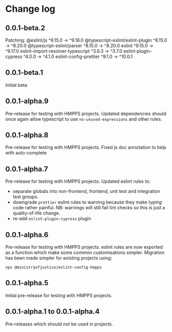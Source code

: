 # Change log

## 0.0.1-beta.2

Patching:
  @eslint/js                         ^9.15.0  →  ^9.18.0
  @typescript-eslint/eslint-plugin   ^8.15.0  →  ^8.20.0
  @typescript-eslint/parser          ^8.15.0  →  ^8.20.0
  eslint                             ^9.15.0  →  ^9.17.0
  eslint-import-resolver-typescript   ^3.6.3  →   ^3.7.0
  eslint-plugin-cypress               ^4.0.0  →   ^4.1.0
  eslint-config-prettier              ^9.1.0  →  ^10.0.1


## 0.0.1-beta.1

Initial beta

## 0.0.1-alpha.9

Pre-release for testing with HMPPS projects.
Updated dependencies should once again allow typescript to use `no-unused-expressions` and other rules.

## 0.0.1-alpha.8

Pre-release for testing with HMPPS projects.
Fixed js doc annotation to help with auto-complete

## 0.0.1-alpha.7

Pre-release for testing with HMPPS projects.
Updated eslint rules to:

- separate globals into non-frontend, frontend, unit test and integration test groups.
- downgrade `prettier` eslint rules to warning because they make _typing_ code rather painful.
  NB: warnings will still fail lint checks so this is just a quality-of-life change.
- re-add `eslint-plugin-cypress` plugin

## 0.0.1-alpha.6

Pre-release for testing with HMPPS projects.
eslint rules are now exported as a function which make some common customisations simpler.
Migration has been made simpler for existing projects using:

```shell
npx @ministryofjustice/eslint-config-hmpps
```

## 0.0.1-alpha.5

Initial pre-release for testing with HMPPS projects.

## 0.0.1-alpha.1 to 0.0.1-alpha.4

Pre-releases which should not be used in projects.
